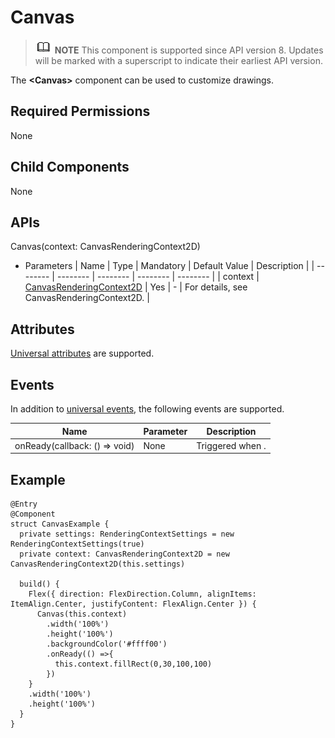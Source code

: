 # Canvas


> ![icon-note.gif](public_sys-resources/icon-note.gif) **NOTE**
> This component is supported since API version 8. Updates will be marked with a superscript to indicate their earliest API version.


The **&lt;Canvas&gt;** component can be used to customize drawings.


## Required Permissions

None


## Child Components

None


## APIs

Canvas(context: CanvasRenderingContext2D)

- Parameters
    | Name | Type | Mandatory | Default Value | Description |
  | -------- | -------- | -------- | -------- | -------- |
  | context | [CanvasRenderingContext2D](ts-canvasrenderingcontext2d.md) | Yes | - | For details, see CanvasRenderingContext2D. |


## Attributes

[Universal attributes]( ts-universal-attributes-index.md) are supported.


## Events

In addition to [universal events](ts-universal-events-index.md), the following events are supported.

| Name | Parameter | Description |
| -------- | -------- | -------- |
| onReady(callback: () =&gt; void) | None | Triggered when . |


## Example


```
@Entry
@Component
struct CanvasExample {
  private settings: RenderingContextSettings = new RenderingContextSettings(true)
  private context: CanvasRenderingContext2D = new CanvasRenderingContext2D(this.settings)

  build() {
    Flex({ direction: FlexDirection.Column, alignItems: ItemAlign.Center, justifyContent: FlexAlign.Center }) {
      Canvas(this.context)
        .width('100%')
        .height('100%')
        .backgroundColor('#ffff00')
        .onReady(() =>{
          this.context.fillRect(0,30,100,100)
        })
    }
    .width('100%')
    .height('100%')
  }
}
```
